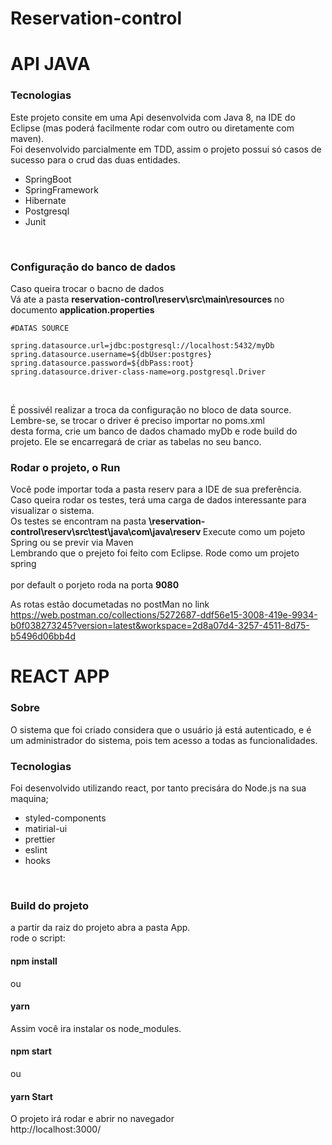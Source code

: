 # Reservation-control

<h1>API JAVA</h1>

<h3> Tecnologias</h3>
Este projeto consite em uma Api desenvolvida com Java 8, na IDE do Eclipse (mas poderá facilmente rodar com outro ou diretamente com maven). </br >
Foi desenvolvido parcialmente em TDD, assim o projeto possui só casos de sucesso para o crud das duas entidades. 

<ul>
  <li>SpringBoot </li> 
   <li>SpringFramework </li>
   <li>Hibernate </li>
   <li>Postgresql </li>
   <li>Junit </li>
 </uL>
</br>
<h3>Configuração do banco de dados </h3>
Caso queira trocar o bacno de dados</br>
Vá ate a pasta <b> reservation-control\reserv\src\main\resources </b>
no documento <b>application.properties </b>

````
#DATAS SOURCE

spring.datasource.url=jdbc:postgresql://localhost:5432/myDb
spring.datasource.username=${dbUser:postgres}
spring.datasource.password=${dbPass:root}
spring.datasource.driver-class-name=org.postgresql.Driver
````
</br>

É possivél realizar a troca da configuração no bloco de data source. Lembre-se, se trocar o driver é preciso importar no poms.xml</br>
desta forma, crie um banco de dados chamado myDb e  rode build do projeto. Ele se encarregará de criar as tabelas no seu banco.
</br>

<h3> Rodar o projeto, o Run </h3>
Você pode importar toda a pasta reserv para a IDE de sua preferência. </br>
Caso queira rodar os testes, terá uma carga de dados interessante para visualizar o sistema.</br>
Os testes se encontram na pasta <b> \reservation-control\reserv\src\test\java\com\java\reserv </b>
Execute como um pojeto Spring ou se previr via Maven </br>
Lembrando que o prejeto foi feito com Eclipse.
Rode como um projeto spring 
</br>
</br>
por default o porjeto roda na porta <b>9080</b>


As rotas estão documetadas no postMan no link
<a> https://web.postman.co/collections/5272687-ddf56e15-3008-419e-9934-b0f038273245?version=latest&workspace=2d8a07d4-3257-4511-8d75-b5496d06bb4d<a/>



<h1>REACT APP</h1>
<h3> Sobre</h3>
O sistema   que foi criado considera que o usuário já está autenticado, e é um administrador do sistema, pois tem acesso a todas as funcionalidades.


<h3>Tecnologias </h3>
Foi desenvolvido utilizando react, por tanto precisára do Node.js na sua maquina;
<ul>
  <li>styled-components</li>
  <li>matirial-ui</li>
  <li>prettier </li> 
   <li>eslint </li>
   <li>hooks </li>
 </uL>
 </br>
 <h3> Build do projeto</h3>
 a partir da raiz do projeto abra a pasta App.</br>
 rode o script:</br>
<h4>npm install</h4>
 ou
<h4>yarn</h4>
 Assim você ira instalar os node_modules.</br>
<h4>npm start</h4>
 ou
 
<h4>yarn Start</h4>
 O projeto irá rodar e abrir no navegador</br>
 <a>http://localhost:3000/</a>

 
